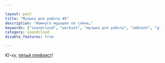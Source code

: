 ```yaml
---

layout: post
title: "Музыка для работы #5"
description: "Немного мурашек по спине…"
keywords: ["soundcloud", "workset", "музыка для работы", "ambient", "glitch", "female vocal"]
category: soundcloud
disable_features: true

---
```


Ю-ху, [пятый плейлист][1]!

<div id="player"></div>
<script>
  (function() {
      var script = document.createElement("script");

      script.type = "text/javascript";
      script.async = true;
      script.src = "//sd.toneden.io/production/toneden.loader.js"

      var entry = document.getElementsByTagName("script")[0];
      entry.parentNode.insertBefore(script, entry);
  }());

  ToneDenReady = window.ToneDenReady || [];
  ToneDenReady.push(function() {
      // Modify the dom and urls parameters to position
      // your player and select tracks/sets/artists to play.
      ToneDen.player.create({
          dom: '#player',
          urls: [
            'https://soundcloud.com/asheee/sets/workset-5'
          ],
          eq: 'waves'
      });
  });
</script>

[1]: https://soundcloud.com/asheee/sets/workset-5
